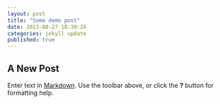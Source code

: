 ```yaml
---
layout: post
title: "Some demo post"
date: 2013-08-27 18:39:24
categories: jekyll update
published: true
---
```


## A New Post

Enter text in [Markdown](http://daringfireball.net/projects/markdown/). Use the toolbar above, or click the **?** button for formatting help.
